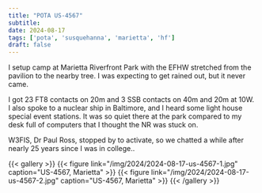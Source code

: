 ```yaml
---
title: "POTA US-4567"
subtitle:
date: 2024-08-17
tags: ['pota', 'susquehanna', 'marietta', 'hf']
draft: false
---
```


I setup camp at Marietta Riverfront Park
with the EFHW stretched
from the pavilion to the nearby tree.
I was expecting to get rained out,
but it never came.

I got 23 FT8 contacts on 20m
and 3 SSB contacts on 40m and 20m at 10W.
I also spoke to a nuclear ship in Baltimore,
and I heard some light house special event stations.
It was so quiet there at the park
compared to my desk full of computers
that I thought the NR was stuck on.

W3FIS, Dr Paul Ross,
stopped by to activate,
so we chatted a while
after nearly 25 years
since I was in college..

{{< gallery >}}
{{< figure link="/img/2024/2024-08-17-us-4567-1.jpg" caption="US-4567, Marietta" >}}
{{< figure link="/img/2024/2024-08-17-us-4567-2.jpg" caption="US-4567, Marietta" >}}
{{< /gallery >}}

<!--more-->
